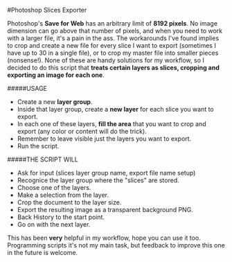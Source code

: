 #Photoshop Slices Exporter

Photoshop's **Save for Web** has an arbitrary limit of **8192 pixels**. No image dimension can go above that number of pixels, and when you need to work with a larger file, it's a pain in the ass. 
The workarounds I've found implies to crop and create a new file for every slice I want to export (sometimes I have up to 30 in a single file), or to crop my master file into smaller pieces (nonsense!).
None of these are handy solutions for my workflow, so I decided to do this script that **treats certain layers as slices, cropping and exporting an image for each one**.

#####USAGE
- Create a new **layer group**.
- Inside that layer group, create a **new layer** for each slice you want to export.
- In each one of these layers, **fill the area** that you want to crop and export (any color or content will do the trick).
- Remember to leave visible just the layers you want to export.
- Run the script.

#####THE SCRIPT WILL
- Ask for input (slices layer group name, export file name setup)
- Recognice the layer group where the "slices" are stored.
- Choose one of the layers.
- Make a selection from the layer.
- Crop the document to the layer size.
- Export the resulting image as a transparent background PNG.
- Back History to the start point.
- Go on with the next layer.

This has been **very** helpful in my workflow, hope you can use it too.
Programming scripts it's not my main task, but feedback to improve this one in the future is welcome.
